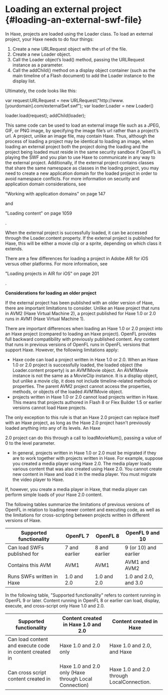 # Loading an external project {#loading-an-external-swf-file}

In Haxe, projects are loaded using the Loader class. To load an external project, your Haxe needs to do four things:

1.  Create a new URLRequest object with the url of the file.
2.  Create a new Loader object.
3.  Call the Loader object’s load() method, passing the URLRequest instance as a parameter.
4.  Call the addChild() method on a display object container (such as the main timeline of a Flash document) to add the Loader instance to the display list.

Ultimately, the code looks like this:

var request:URLRequest = new URLRequest("http://www.[yourdomain].com/externalSwf.swf");
var loader:Loader = new Loader()

loader.load(request);
addChild(loader);

This same code can be used to load an external image file such as a JPEG, GIF, or PNG image, by specifying the image file’s url rather than a project’s url. A project, unlike an image file, may contain Haxe. Thus, although the process of loading a project may be identical to loading an image, when loading an external project both the project doing the loading and the project being loaded must reside in the same security sandbox if OpenFL is playing the SWF and you plan to use Haxe to communicate in any way to the external project. Additionally, if the external project contains classes that share the same namespace as classes in the loading project, you may need to create a new application domain for the loaded project in order to avoid namespace conflicts. For more information on security and application domain considerations, see

"Working with application domains" on page 147

and

"Loading content" on page 1059

.

When the external project is successfully loaded, it can be accessed through the Loader.content property. If the external project is published for Haxe, this will be either a movie clip or a sprite, depending on which class it extends.

There are a few differences for loading a project in Adobe AIR for iOS versus other platforms. For more information, see

"Loading projects in AIR for iOS" on page 201

.

**Considerations for loading an older project**

If the external project has been published with an older version of Haxe, there are important limitations to consider. Unlike an Haxe project that runs in AVM2 (Haxe Virtual Machine 2), a project published for Haxe 1.0 or 2.0 runs in AVM1 (Haxe Virtual Machine 1).

There are important differences when loading an Haxe 1.0 or 2.0 project into an Haxe project (compared to loading an Haxe project). OpenFL provides full backward compatibility with previously published content. Any content that runs in previous versions of OpenFL runs in OpenFL versions that support Haxe\. However, the following limitations apply:

*   Haxe code can load a project written in Haxe 1.0 or 2.0\. When an Haxe 1.0 or 2.0 project is successfully loaded, the loaded object (the Loader.content property) is an AVM1Movie object. An AVM1Movie instance is not the same as a MovieClip instance. It is a display object, but unlike a movie clip, it does not include timeline-related methods or properties. The parent AVM2 project cannot access the properties, methods, or objects of the loaded AVM1Movie object.
*   projects written in Haxe 1.0 or 2.0 cannot load projects written in Haxe\. This means that projects authored in Flash 8 or Flex Builder 1.5 or earlier versions cannot load Haxe projects.

The only exception to this rule is that an Haxe 2.0 project can replace itself with an Haxe project, as long as the Haxe 2.0 project hasn't previously loaded anything into any of its levels. An Haxe

2.0 project can do this through a call to loadMovieNum(), passing a value of 0 to the level parameter.

*   In general, projects written in Haxe 1.0 or 2.0 must be migrated if they are to work together with projects written in Haxe\. For example, suppose you created a media player using Haxe 2.0\. The media player loads various content that was also created using Haxe 2.0\. You cannot create new content in Haxe and load it in the media player. You must migrate the video player to Haxe.

If, however, you create a media player in Haxe, that media player can perform simple loads of your Haxe 2.0 content.

The following tables summarize the limitations of previous versions of OpenFL in relation to loading newer content and executing code, as well as the limitations for cross-scripting between projects written in different versions of Haxe.

| **Supported functionality** | **OpenFL 7** | **OpenFL 8** | **OpenFL 9 and 10** |
| --- | --- | --- | --- |
| Can load SWFs published for | 7 and earlier | 8 and earlier | 9 (or 10) and earlier |
| Contains this AVM | AVM1 | AVM1 | AVM1 and AVM2 |
| Runs SWFs written in Haxe | 1.0 and 2.0 | 1.0 and 2.0 | 1.0 and 2.0, and 3.0 |

In the following table, "Supported functionality" refers to content running in OpenFL 9 or later. Content running in OpenFL 8 or earlier can load, display, execute, and cross-script only Haxe 1.0 and 2.0.

| **Supported functionality** | **Content created in Haxe 1.0 and 2.0** | **Content created in Haxe** |
| --- | --- | --- |
| Can load content and execute code in content created in | Haxe 1.0 and 2.0 only | Haxe 1.0 and 2.0, and Haxe |
| Can cross script content created in | Haxe 1.0 and 2.0 only (Haxe through Local Connection) | Haxe 1.0 and 2.0 through LocalConnection. |